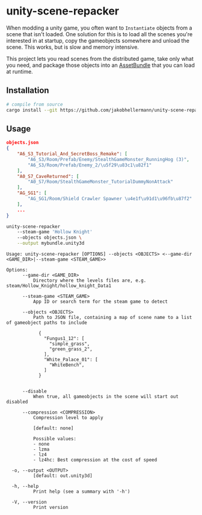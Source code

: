 # unity-scene-repacker

When modding a unity game, you often want to `Instantiate` objects from a scene that isn't loaded.
One solution for this is to load all the scenes you're interested in at startup, copy the gameobjects somewhere and unload the scene.
This works, but is slow and memory intensive.

This project lets you read scenes from the distributed game, take only what you need, and package those objects into an [AssetBundle](https://docs.unity3d.com/Manual/AssetBundlesIntro.html) that you can load at runtime.

## Installation

```sh
# compile from source
cargo install --git https://github.com/jakobhellermann/unity-scene-repacker --branch rewrite
```

## Usage

```json
objects.json
{
    "A6_S3_Tutorial_And_SecretBoss_Remake": [
        "A6_S3/Room/Prefab/Enemy/StealthGameMonster_RunningHog (3)",
        "A6_S3/Room/Prefab/Enemy_2/\u5f29\u83c1\u82f1"
    ],
    "A0_S7_CaveReturned": [
        "A0_S7/Room/StealthGameMonster_TutorialDummyNonAttack"
    ],
    "AG_SG1": [
        "AG_SG1/Room/Shield Crawler Spawner \u4e1f\u91d1\u96fb\u87f2"
    ],
    ...
}
```

```sh
unity-scene-repacker 
    --steam-game 'Hollow Knight'
    --objects objects.json \
    --output mybundle.unity3d
```


```
Usage: unity-scene-repacker [OPTIONS] --objects <OBJECTS> <--game-dir <GAME_DIR>|--steam-game <STEAM_GAME>>

Options:
      --game-dir <GAME_DIR>
          Directory where the levels files are, e.g. steam/Hollow_Knight/hollow_knight_Data1

      --steam-game <STEAM_GAME>
          App ID or search term for the steam game to detect

      --objects <OBJECTS>
          Path to JSON file, containing a map of scene name to a list of gameobject paths to include
          
            {
              "Fungus1_12": [
                "simple_grass",
                "green_grass_2",
              ],
              "White_Palace_01": [
                "WhiteBench",
              ]
            }
          

      --disable
          When true, all gameobjects in the scene will start out disabled

      --compression <COMPRESSION>
          Compression level to apply
          
          [default: none]

          Possible values:
          - none
          - lzma
          - lz4
          - lz4hc: Best compression at the cost of speed

  -o, --output <OUTPUT>
          [default: out.unity3d]

  -h, --help
          Print help (see a summary with '-h')

  -V, --version
          Print version
```